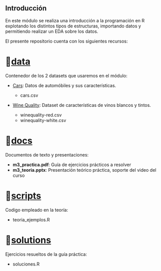 ## Introducción
En este módulo se realiza una introducción a la programación en R explotando los distintos tipos de estructuras, importando datos y permitiendo realizar un EDA sobre los datos.

El presente repositorio cuenta con los siguientes recursos:

# :open_file_folder:[data](https://github.com/IDSB-course/m3-rprogramming_eda/tree/master/data)
Contenedor de los 2 datasets que usaremos en el módulo:

* [Cars](https://github.com/IDSB-course/m3-rprogramming_eda/tree/master/data/cars): Datos de automóbiles y sus características.
  * cars.csv


* [Wine Quality](https://github.com/IDSB-course/m3-rprogramming_eda/tree/master/data/wine_quality): Dataset de características de vinos blancos y tintos.
  * winequality-red.csv 
  * winequality-white.csv 
  





# :open_file_folder:[docs](https://github.com/IDSB-course/m3-rprogramming_eda/tree/master/docs)
Documentos de texto y presentaciones:
* **m3_practica.pdf**: Guía de ejercicios prácticos a resolver
* **m3_teoria.pptx**: Presentación teórico práctica, soporte del video del curso


# :open_file_folder:[scripts](https://github.com/IDSB-course/m3-rprogramming_eda/tree/master/scripts)
Codigo empleado en la teoría:
* teoria_ejemplos.R

# :open_file_folder:[solutions](https://github.com/IDSB-course/m3-rprogramming_eda/tree/master/solutions)
Ejercicios resueltos de la guía práctica:
* soluciones.R



